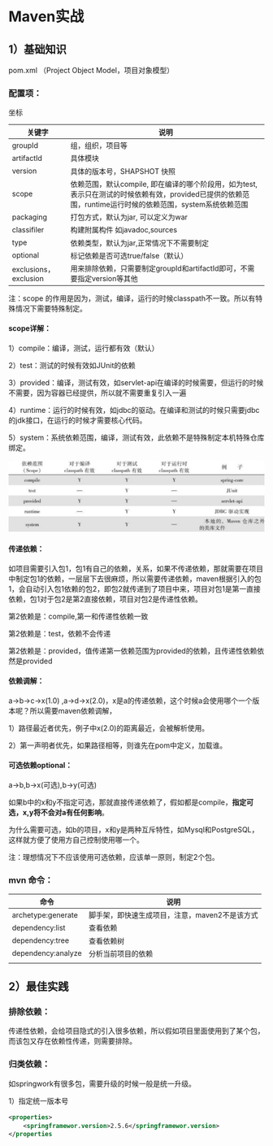 # Maven实战

## 1）基础知识

pom.xml （Project Object Model，项目对象模型）

### 配置项：

坐标

| 关键字                | 说明                                                         |
| --------------------- | ------------------------------------------------------------ |
| groupId               | 组，组织，项目等                                             |
| artifactId            | 具体模块                                                     |
| version               | 具体的版本号，SHAPSHOT 快照                                  |
| scope                 | 依赖范围，默认compile, 即在编译的哪个阶段用，如为test,表示只在测试的时候依赖有效，provided已提供的依赖范围，runtime运行时候的依赖范围，system系统依赖范围 |
| packaging             | 打包方式，默认为jar, 可以定义为war                           |
| classifiler           | 构建附属构件 如javadoc,sources                               |
| type                  | 依赖类型，默认为jar,正常情况下不需要制定                     |
| optional              | 标记依赖是否可选true/false（默认）                           |
| exclusions，exclusion | 用来排除依赖，只需要制定groupId和artifactId即可，不需要指定version等其他 |

注：scope 的作用是因为，测试，编译，运行的时候classpath不一致。所以有特殊情况下需要特殊制定。

#### scope详解：

1）compile：编译，测试，运行都有效（默认）

2）test：测试的时候有效如JUnit的依赖

3）provided：编译，测试有效，如servlet-api在编译的时候需要，但运行的时候不需要，因为容器已经提供，所以就不需要重复引入一遍

4）runtime：运行的时候有效，如jdbc的驱动。在编译和测试的时候只需要jdbc的jdk接口，在运行的时候才需要核心代码。

5）system：系统依赖范围，编译，测试有效，此依赖不是特殊制定本机特殊仓库绑定。

![image-20191111152437892](./images/maven-scope.png)



#### 传递依赖：

如项目需要引入包1，包1有自己的依赖，关系，如果不传递依赖，那就需要在项目中制定包1的依赖，一层层下去很麻烦，所以需要传递依赖，maven根据引入的包1，会自动引入包1依赖的包2，即包2就传递到了项目中来，项目对包1是第一直接依赖，包1对于包2是第2直接依赖，项目对包2是传递性依赖。

第2依赖是：compile,第一和传递性依赖一致

第2依赖是：test，依赖不会传递

第2依赖是：provided，值传递第一依赖范围为provided的依赖，且传递性依赖依然是provided

#### 依赖调解：

a->b->c->x(1.0) ,a->d->x(2.0)，x是a的传递依赖，这个时候a会使用哪个一个版本呢？所以需要maven依赖调解，

1）路径最近者优先，例子中x(2.0)的距离最近，会被解析使用。

2）第一声明者优先，如果路径相等，则谁先在pom中定义，加载谁。

#### 可选依赖optional：

a->b,b->x(可选),b->y(可选)

如果b中的x和y不指定可选，那就直接传递依赖了，假如都是compile，**指定可选，x,y将不会对a有任何影响**。

为什么需要可选，如b的项目，x和y是两种互斥特性，如Mysql和PostgreSQL，这样就方便了使用方自己控制使用哪一个。

注：理想情况下不应该使用可选依赖，应该单一原则，制定2个包。

### mvn 命令：

| 命令               | 说明                                           |
| ------------------ | ---------------------------------------------- |
| archetype:generate | 脚手架，即快速生成项目，注意，maven2不是该方式 |
| dependency:list    | 查看依赖                                       |
| dependency:tree    | 查看依赖树                                     |
| dependency:analyze | 分析当前项目的依赖                             |
|                    |                                                |

## 2）最佳实践

### 排除依赖：

传递性依赖，会给项目隐式的引入很多依赖，所以假如项目里面使用到了某个包，而该包又存在依赖性传递，则需要排除。

### 归类依赖：

如springwork有很多包，需要升级的时候一般是统一升级。

1）指定统一版本号

```xml
<properties>
	<springframewor.version>2.5.6</springframewor.version>
</properties
```

